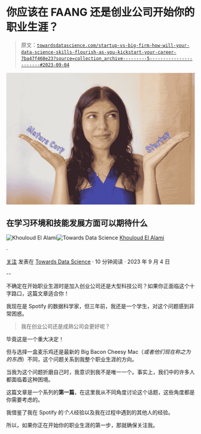 # 你应该在 FAANG 还是创业公司开始你的职业生涯？

> 原文：[`towardsdatascience.com/startup-vs-big-firm-how-will-your-data-science-skills-flourish-as-you-kickstart-your-career-7ba47f468e23?source=collection_archive---------5-----------------------#2023-09-04`](https://towardsdatascience.com/startup-vs-big-firm-how-will-your-data-science-skills-flourish-as-you-kickstart-your-career-7ba47f468e23?source=collection_archive---------5-----------------------#2023-09-04)

![](img/c1cd7427ba235e3386ca904658f6dbf0.png)

## 在学习环境和技能发展方面可以期待什么

[](https://medium.com/@elalamik?source=post_page-----7ba47f468e23--------------------------------)![Khouloud El Alami](https://medium.com/@elalamik?source=post_page-----7ba47f468e23--------------------------------)[](https://towardsdatascience.com/?source=post_page-----7ba47f468e23--------------------------------)![Towards Data Science](https://towardsdatascience.com/?source=post_page-----7ba47f468e23--------------------------------) [Khouloud El Alami](https://medium.com/@elalamik?source=post_page-----7ba47f468e23--------------------------------)

·

[关注](https://medium.com/m/signin?actionUrl=https%3A%2F%2Fmedium.com%2F_%2Fsubscribe%2Fuser%2F9c6a36490614&operation=register&redirect=https%3A%2F%2Ftowardsdatascience.com%2Fstartup-vs-big-firm-how-will-your-data-science-skills-flourish-as-you-kickstart-your-career-7ba47f468e23&user=Khouloud+El+Alami&userId=9c6a36490614&source=post_page-9c6a36490614----7ba47f468e23---------------------post_header-----------) 发表在 [Towards Data Science](https://towardsdatascience.com/?source=post_page-----7ba47f468e23--------------------------------) · 10 分钟阅读 · 2023 年 9 月 4 日[](https://medium.com/m/signin?actionUrl=https%3A%2F%2Fmedium.com%2F_%2Fvote%2Ftowards-data-science%2F7ba47f468e23&operation=register&redirect=https%3A%2F%2Ftowardsdatascience.com%2Fstartup-vs-big-firm-how-will-your-data-science-skills-flourish-as-you-kickstart-your-career-7ba47f468e23&user=Khouloud+El+Alami&userId=9c6a36490614&source=-----7ba47f468e23---------------------clap_footer-----------)

--

[](https://medium.com/m/signin?actionUrl=https%3A%2F%2Fmedium.com%2F_%2Fbookmark%2Fp%2F7ba47f468e23&operation=register&redirect=https%3A%2F%2Ftowardsdatascience.com%2Fstartup-vs-big-firm-how-will-your-data-science-skills-flourish-as-you-kickstart-your-career-7ba47f468e23&source=-----7ba47f468e23---------------------bookmark_footer-----------)

不确定在开始职业生涯时是加入创业公司还是大型科技公司？如果你正面临这个十字路口，这篇文章适合你！

我现在是 Spotify 的数据科学家，但三年前，我还是一个学生，对这个问题感到非常困惑。

> 我在创业公司还是成熟公司会更好呢？

毕竟这是一个重大决定！

但与选择一盒麦乐鸡还是最新的 Big Bacon Cheesy Mac（*或者他们现在称之为的东西*）不同，这个问题关系到我整个职业生涯的方向。

当我为这个问题折磨自己时，我意识到我不是唯一一个。事实上，我们中的许多人都面临着这种困境。

这篇文章是一个系列的**第一篇**，在这里我从不同角度讨论这个话题，这些角度都是你需要考虑的。

我借鉴了我在 Spotify 的*个人*经验以及我在过程中遇到的其他人的经验。

所以，如果你正在开始你的职业生涯的第一步，那就确保关注我。
